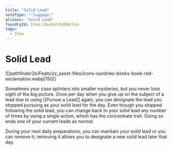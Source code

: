 ```yaml
---
title: "Solid Lead"
noteType: ":luggage:"
aliases: "Solid Lead"
foundryId: Item.LNye5kh3cHD0rSim
tags:
  - Item
---
```


# Solid Lead
![[pathfinder2e/Feats/zz_asset-files/icons-sundries-books-book-red-exclamation.webp|150]]

Sometimes your case splinters into smaller mysteries, but you never lose sight of the big picture. Once per day when you give up on the subject of a lead due to using [[Pursue a Lead]] again, you can designate the lead you stopped pursuing as your solid lead for the day. Even though you stopped following the solid lead, you can change back to your solid lead any number of times by using a single action, which has the concentrate trait. Doing so ends one of your current leads as normal.

During your next daily preparations, you can maintain your solid lead or you can remove it; removing it allows you to designate a new solid lead later that day.

